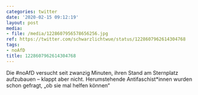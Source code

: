 ```yaml
---
categories: twitter
date: '2020-02-15 09:12:19'
layout: post
media:
- file: /media/1228607956578656256.jpg
ref: https://twitter.com/schwarzlichtwue/status/1228607962614304768
tags:
- noAfD
title: 1228607962614304768
---
```

Die #noAfD versucht seit zwanzig Minuten, ihren Stand am Sternplatz aufzubauen – klappt aber nicht. Herumstehende Antifaschist\*innen wurden schon gefragt, „ob sie mal helfen können“  
